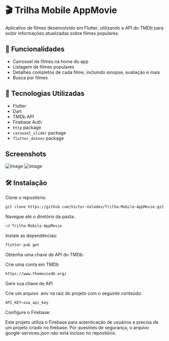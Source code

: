 # 🎬 Trilha Mobile AppMovie

Aplicativo de filmes desenvolvido em Flutter, utilizando a API do TMDb para exibir informações atualizadas sobre filmes populares.

## 📱 Funcionalidades

- Carrossel de filmes na home do app  
- Listagem de filmes populares  
- Detalhes completos de cada filme, incluindo sinopse, avaliação e mais  
- Busca por filmes  

## 🚀 Tecnologias Utilizadas

- Flutter  
- Dart  
- TMDb API  
- Firebase Auth  
- `http` package  
- `carousel_slider` package
- `flutter_dotenv` package

## Screenshots

![image](https://github.com/user-attachments/assets/4a0baa3a-9066-4b8d-96ba-cc4c51231081)  ![image](https://github.com/user-attachments/assets/0ea48f13-f620-4a36-b5e1-9b13595ebc02)







## 🛠️ Instalação

Clone o repositório:
```bash
git clone https://github.com/Victor-Valedev/Trilha-Mobile-AppMovie.git
```
Navegue até o diretório da pasta:
```bash
cd Trilha-Mobile-AppMovie
```
Instale as dependências:
```bash
flutter pub get
```
Obtenha uma chave de API do TMDb:

Crie uma conta em TMDb
```bash
https://www.themoviedb.org/
```

Gere sua chave de API

Crie um arquivo .env na raiz do projeto com o seguinte conteúdo:
```bash
API_KEY=sua_api_key
```

Configure o Firebase:

Este projeto utiliza o Firebase para autenticação de usuários e precisa de um projeto criado no firebase.
Por questões de segurança, o arquivo google-services.json não está incluso no repositório.

